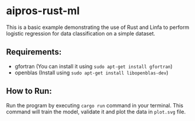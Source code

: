 # aipros-rust-ml

This is a basic example demonstrating the use of Rust and Linfa to perform logistic regression for data classification on a simple dataset.

## Requirements:
* gfortran (You can install it using `sudo apt-get install gfortran`)
* openblas (Install using `sudo apt-get install libopenblas-dev`)

## How to Run:

Run the program by executing `cargo run` command in your terminal. This command will train the model, validate it and plot the data in `plot.svg` file.